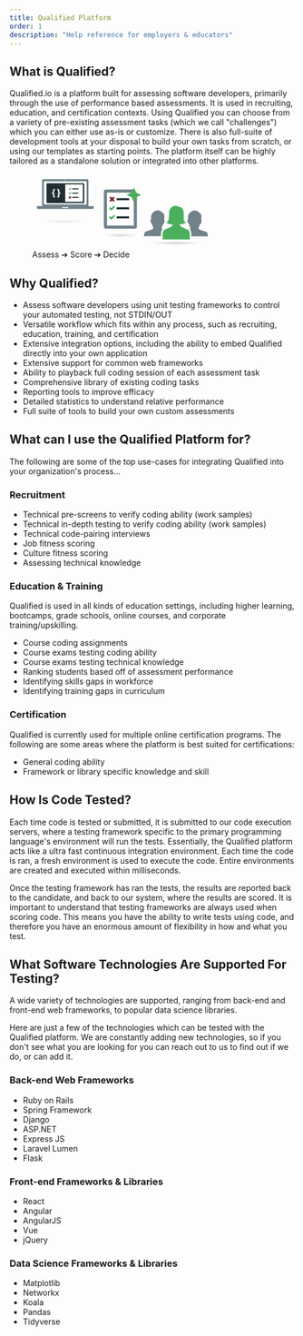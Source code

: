 ```yaml
---
title: Qualified Platform
order: 1
description: "Help reference for employers & educators"
---
```


## What is Qualified?

Qualified.io is a platform built for assessing software developers, primarily through the use of performance based assessments. It is used in recruiting, education, and certification contexts. Using Qualified you can choose from a variety of pre-existing assessment tasks (which we call "challenges") which you can either use as-is or customize. There is also full-suite of development tools at your disposal to build your own tasks from scratch, or using our templates as starting points. The platform itself can be highly tailored as a standalone solution or integrated into other platforms.

<figure class="middle-align mt-4">
<svg viewBox="0 0 700 295" width="75%" xmlns="http://www.w3.org/2000/svg" xmlns:xlink="http://www.w3.org/1999/xlink"><linearGradient id="a"><stop offset="0"/><stop offset="1" stop-opacity="0"/></linearGradient><radialGradient id="b" cx="50%" cy="50%" gradientTransform="matrix(.067916 0 0 .068728 .466042 .465636)" r="680.367953%" xlink:href="#a"/><radialGradient id="c" cx="50.00005%" cy="50%" gradientTransform="matrix(.12069 0 0 .133723 .439655 .433139)" r="382.866945%" xlink:href="#a"/><radialGradient id="d" cx="50.00005%" cy="50%" gradientTransform="matrix(.142857 0 0 .057189 .428572 .471406)" r="323.456557%" xlink:href="#a"/><g fill="none" fill-rule="evenodd"><g transform="translate(18 22)"><path d="m199.99055 104.680888c.267049-.561048.431199-1.173547.431199-1.827695v-98.62695358c0-2.33484415-1.888945-4.22623942-4.22624-4.22623942h-171.8915697c-2.3348442 0-4.2262395 1.89139527-4.2262395 4.22623942v98.62695358c0 .659048.1616996 1.273997.4311989 1.827695h-20.5088987v6.818333c0 2.329944 1.89139527 4.22624 4.22623943 4.22624h212.04206957c2.334844 0 4.23114-1.888946 4.23114-4.22624v-6.818333z" fill="#71828a"/><g fill="#fff"><path d="m108.583728 3.94939014c0-.91874771.744799-1.66844584 1.665996-1.66844584.918748 0 1.665996.74724813 1.665996 1.66599582 0 .9187477-.744798 1.66599585-1.665996 1.66599585-.921197 0-1.665996-.74234814-1.665996-1.66354583z"/><path d="m27.2978318 8.14867963h165.9013352v89.59872587h-165.9013352z"/><path d="m122.455594 110.210524c0 .921198-.742348 1.668446-1.661096 1.668446h-21.0944471c-.9187477 0-1.665996-.747248-1.665996-1.665996v-.00245-.002449c0-.923648.7472483-1.670896 1.665996-1.670896h21.0944471c.921198.00245 1.661096.747248 1.661096 1.673345z"/></g><g transform="translate(37.484906 15.96906)"><path d="m143.699491 0c1.507378.34134046 2.459509 1.10638832 2.932642 2.23503798v72.64021862c-.433612 1.9621776-2.604366 2.2615698-5.688614 2.2724733l-.537523-.0007004c-1.092328-.0060271-2.286506-.036735-3.549338-.036735h-126.7146021c-.58405592 0-1.1887745.0124137-1.79886332.0263502l-.78615523.0179003c-3.58388645.0775578-7.1271656.0472393-7.55703735-2.2792884v-72.64021862c.47411057-1.12864966 1.42526434-1.89369752 2.93264267-2.23503798zm-2.582252 4.47081801h-68.2877102c-.0723119.01696158-.0673591.16791967-.0619109.31887775v67.37394904h68.2877101c.048538-.0237462.072312-.0890483.061911-.2128678z" fill="#212f34"/><g transform="translate(85.266213 17.198698)"><g fill="#212f34"><path d="m38.5239575 2.72476924v3.96091394h-23.7654836v-3.96091394z"/><path d="m38.5239575 19.2257601v3.9617891h-23.7654836v-3.9617891z"/><path d="m14.7584739 39.4566511v-3.960914h23.7654836v3.960914z"/></g><path d="m2.24125069 2.59305966 2.33489138 2.33664167 4.92970133-4.92970133 2.2412507 2.24037554-7.17007688 7.17007687-4.57701722-4.57614207" fill="#4bb05d"/><path d="m3.0323833 42.7244488-2.23950039-2.2403755 2.84072617-2.8416013-2.84072617-2.8416013 2.24125068-2.2403756 2.83897588 2.8407262 2.84072617-2.8407262 2.24125066 2.2403756-2.84072614 2.8416013 2.84072614 2.8407262-2.24125066 2.2403755-2.84072617-2.8407262" fill="#771a26"/><path d="m9.5075937 16.2747654 2.2395004 2.2403755-7.17007688 7.1709521-4.57701722-4.5778924 2.24125069-2.2403755 2.33664167 2.3366416" fill="#4bb05d"/></g><path d="m33.0255766 25.9087046v-3.6701497c-6.1391595 0-8.4747093 1.6348849-7.9742343 6.1725245l.5004749 4.7711946c.26692 2.5023748-1.7683448 3.2697697-4.6043696 3.2697697v4.2707196c2.8693898 0 4.8712896.767395 4.6043696 3.2697698l-.5004749 4.8045596c-.46711 4.4709096 1.8350748 6.1391594 7.9742343 6.1391594v-3.6701497c-2.0352648 0-3.2697697-.4337449-3.1029447-2.1019948l.5004749-4.9380196c.40038-3.7702446-1.6348848-5.1048445-5.1715745-5.6386845 3.3698647-.5004749 5.5719545-1.9018048 5.1715745-5.6386845l-.5004749-4.9380196c-.166825-1.6682498 1.0343149-2.1019948 3.1029447-2.1019948zm8.8750892-3.6701497v3.6701497c2.0352649 0 3.3031347.433745 3.1029448 2.1019948l-.500475 4.9380196c-.40038 3.7702447 1.6348849 5.1048446 5.2049396 5.6386845-3.4032297.500475-5.6053196 1.9018049-5.2049396 5.6386845l.500475 4.9380196c.2001899 1.6682499-1.0343149 2.1019948-3.1029448 2.1019948v3.6701497c6.1391595 0 8.4747093-1.6348848 7.9742343-6.1725244l-.5004749-4.7711946c-.26692-2.5023748 1.7683448-3.2697698 4.6043696-3.2697698v-4.2707196c-2.8693898 0-4.8712896-.7673949-4.6043696-3.2697697l.5004749-4.8045596c.46711-4.4709096-1.8350748-6.1391595-7.9742343-6.1391595z" fill="#fff"/></g><ellipse cx="94.814763" cy="6.67793" fill="url(#b)" opacity=".1" rx="94.645379" ry="6.427958" transform="translate(13.768965 156.770033)"/></g><g transform="translate(276 55)"><ellipse cx="67.0625" cy="184.90625" fill="url(#c)" fill-rule="nonzero" opacity=".15" rx="67.0625" ry="8.09375"/><path d="m118.434674 7.07706025h-108.1127111c-4.4090085 0-8.0094629 3.60222365-8.0094629 8.00769365v136.1396391c0 4.400162 3.6004544 8.007693 8.0094629 8.007693h112.1130191c4.401932 0 8.009463-3.607531 8.009463-8.007693v-122.916152z" fill="#71828a"/><path d="m118.434674 147.222315h-104.1106335v-128.131945h104.1106335z" fill="#fff"/><g transform="translate(22.130038 34.548439)"><g fill="#212f34"><path d="m77.8830481 6.16411948h-48.0461621v8.00769372h48.0461621z"/><path d="m77.8830481 41.3990332h-48.0461621v8.0094629h48.0461621z"/><path d="m29.836886 84.6434099h48.0461621v-8.0076937h-48.0461621z"/></g><path d="m4.53108783 75.9439336-4.53108783 4.5310878 9.25325628 9.251487 14.49558862-14.4955887-4.5310878-4.5293185-9.96627009 9.9662701z" fill="#4bb05d"/><path d="m6.13050344 20.5482444 5.74303436-5.7448036 5.7430344 5.7430344 4.5310879-4.5293186-5.7430344-5.7430344 5.7430344-5.74480364-4.5310879-4.52931856-5.7430344 5.74303439-5.73949583-5.74303439-4.53108782 4.52931856 5.74303439 5.74480364-5.74303439 5.7448037z" fill="#771a26"/><path d="m19.2212956 35.4330714-9.96627006 9.9662701-4.72393771-4.7239377-4.53108783 4.5293186 9.25325628 9.2550255 14.49558862-14.4973579z" fill="#4bb05d"/></g><path d="m118.807989 0-9.178947 19.0939086-19.1292942 9.2143324 19.2584502 8.9224037 9.049791 19.3858373 9.085176-19.1346016 19.223065-9.1736394-18.971829-9.2143324z" fill="#4bb05d"/></g><g transform="translate(434 125)"><ellipse cx="124.182156" cy="145.200743" fill="url(#d)" fill-rule="nonzero" opacity=".2" rx="110.594796" ry="15.799257"/><path d="m0 118.267228v-4.324256c.64319323-6.311597 2.66603286-11.200828 7.28089906-13.621376 3.99814684-2.0974481 9.34826284-2.7984022 14.13340384-4.5402583 4.7448285-1.7274161 9.170768-3.6257086 13.2766151-5.6214729.4891636-2.0739825 1.7147805-3.7863565 1.4993804-5.6214728-.119734-1.0192417-1.0222505-1.8092439-1.7129759-3.0270391-1.8754289-3.3044127-3.0920204-6.9740435-3.6407504-11.0263413-3.9151153-2.3694059-9.3470595-17.0659799-2.5697645-18.5942405-5.7303763-16.071407 9.7628186-32.8100744 23.3414756-33.728836 9.3314162-.6317613 16.0936692 3.4343753 19.9155244 9.5131227 9.3608984 1.5673699 8.6382833 16.3644239 6.852505 25.9455357.4446395 1.0511307 1.5120154 1.8098458 1.7129754 3.4590441.4067344 3.3278777-1.7587032 11.7742264-4.068543 13.8373784-1.054139.9422267-1.8645985.3182871-2.5697646 1.0812142-.6179225 2.2442571-.8676186 4.4445915-1.9271728 6.9186894-.9151515 2.138362-2.8724082 3.9710714-2.9981588 5.8380767-.143199 2.1323448 1.2611161 5.3079987 2.9981588 6.7020851-5.5859736 5.1708163-6.0426468 15.5196686-5.5679233 26.8101466z" fill="#71828a"/><path d="m248.191957 115.888737v3.027039h-56.319418c-2.161828 0-7.413268.40192-7.923491-.216002-.587237-.711785 0-5.39103 0-7.351295 0-10.353667-1.415747-15.6207508-6.210515-20.5400658 1.163043-1.5559382 2.357372-4.2237763 2.141972-6.0534774-.171478-1.4518474-2.031865-3.3802239-2.783962-4.9734658-1.456661-3.0848006-2.103464-6.0233934-2.783961-9.0811183-3.663013-2.5781875-7.949965-14.8102909-4.069145-17.9450303.206375-.5162393 2.252079.1750881 1.49938-.6486083-2.783961-9.8181729.517443-18.4486345 6.210515-24.4317153 4.057713-4.2646901 9.697236-8.4156629 15.632183-9.0811182 10.478213-1.1744744 17.48234 2.9656684 21.627898 9.2971202 9.243571 1.7514834 8.641893 16.2603338 6.853106 25.9455357.507214 1.039097 1.55654 2.0090012 1.712976 3.675648.297229 3.1624169-1.831506 11.959543-4.28274 13.8373784-.959676.73525-1.792397.4687069-2.569764.8646103-.687718 2.6642279-1.160637 5.2694916-2.355568 7.9999041-.780376 1.7833719-2.493352 3.4072991-2.569163 4.9734659-.110107 2.2508751 1.069783 4.0300355 1.927173 6.2700806 3.894057 1.8315062 8.379562 3.7334089 13.276615 5.404869 4.915705 1.6780786 10.55944 2.2165796 14.347601 4.5402582 4.546877 2.79058 6.023995 7.638897 6.638308 14.485987z" fill="#71828a"/><path d="m123.775043 0c2.369406.363413 4.806802.69132732 6.637707 1.51382047 2.140768.96087878 3.45423 3.02583586 5.354327 3.45904406 1.992756.45426626 3.390453-.10048051 4.92473.21660384 10.262813 2.11850605 13.473364 14.51366373 13.705611 26.37754023.203969 10.4017999-2.383244 21.4413781 2.997557 28.9719735 1.33753 1.8712169 3.152791 3.2129576 5.567924 4.5402582-5.32665 4.9283399-13.276013 7.2080963-23.555673 7.1346914-1.072189 6.4030516 3.963851 8.5733026 7.923491 10.5949388 3.578175 1.8272941 6.928316 3.1251126 10.064258 4.5402582 6.110036 2.7562844 14.92822 5.7875355 17.988352 11.0269426 2.767114 4.7376087 2.44281 23.5983587 2.355567 32.5308627h-105.1443413c-.057761-8.399418-.4602828-27.774602 1.9271733-32.0982563 2.8826364-5.2201537 11.397576-8.6924347 17.5599569-11.2435471 3.0601313-1.2665308 6.5667078-2.6142886 10.0642591-4.3236543 4.418719-2.1600219 9.402414-4.5721467 8.994476-10.5949382-10.316362-.1058953-19.6802678-2.3272888-23.7698699-7.9999042 11.5534111-4.8170294 8.9439359-21.4203195 10.0642594-35.8906624 1.3393337-17.2867957 8.7080775-27.09474 24.8408565-28.7559715z" fill="#4bb05d"/></g></g></svg>
<figcaption>Assess ➔ Score ➔ Decide</figcaption>
</figure>

## Why Qualified?

- Assess software developers using unit testing frameworks to control your automated testing, not STDIN/OUT
- Versatile workflow which fits within any process, such as recruiting, education, training, and certification
- Extensive integration options, including the ability to embed Qualified directly into your own application
- Extensive support for common web frameworks
- Ability to playback full coding session of each assessment task
- Comprehensive library of existing coding tasks 
- Reporting tools to improve efficacy 
- Detailed statistics to understand relative performance
- Full suite of tools to build your own custom assessments


## What can I use the Qualified Platform for?
The following are some of the top use-cases for integrating Qualified into your organization's process...


### Recruitment

- Technical pre-screens to verify coding ability (work samples)
- Technical in-depth testing to verify coding ability (work samples)
- Technical code-pairing interviews
- Job fitness scoring
- Culture fitness scoring
- Assessing technical knowledge  

### Education & Training
Qualified is used in all kinds of education settings, including higher learning, bootcamps, grade schools, online courses, and corporate training/upskilling.

- Course coding assignments
- Course exams testing coding ability
- Course exams testing technical knowledge
- Ranking students based off of assessment performance
- Identifying skills gaps in workforce
- Identifying training gaps in curriculum


### Certification
Qualified is currently used for multiple online certification programs. The following are some areas where the platform
is best suited for certifications:

- General coding ability
- Framework or library specific knowledge and skill

## How Is Code Tested?
Each time code is tested or submitted, it is submitted to our code execution servers, where a testing framework specific
to the primary programming language's environment will run the tests. Essentially, the Qualified platform acts like a 
ultra fast continuous integration environment. Each time the code is ran, a fresh environment is used to execute
the code. Entire environments are created and executed within milliseconds.   

Once the testing framework has ran the tests, the results are reported back to the candidate, and back to our system, where
the results are scored. It is important to understand that testing frameworks are always used when scoring code. 
This means you have the ability to write tests using code, and therefore you have an enormous amount of flexibility 
in how and what you test. 


## What Software Technologies Are Supported For Testing?
A wide variety of technologies are supported, ranging from back-end and front-end web frameworks, to popular data science libraries.

Here are just a few of the technologies which can be tested with the Qualified platform. We are constantly adding new technologies, so if you don't see what you are looking for you can reach out to us to find out if we do, or can add it. 

### Back-end Web Frameworks
- Ruby on Rails
- Spring Framework
- Django
- ASP.NET
- Express JS
- Laravel Lumen
- Flask

### Front-end Frameworks & Libraries
- React
- Angular
- AngularJS
- Vue
- jQuery

### Data Science Frameworks & Libraries
- Matplotlib
- Networkx
- Koala
- Pandas
- Tidyverse

